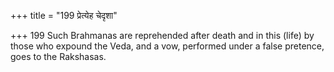 +++
title = "199 प्रेत्येह चेदृशा"

+++
199	Such Brahmanas are reprehended after death and in this (life) by those who expound the Veda, and a vow, performed under a false pretence, goes to the Rakshasas.